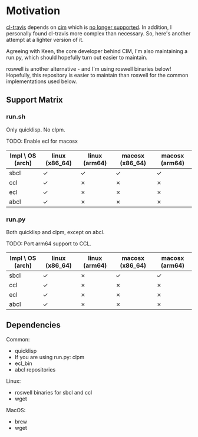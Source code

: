 # Motivation

[cl-travis](https://github.com/lispci/cl-travis) depends on [cim](https://github.com/sionescu/CIM) which is [no longer supported](https://keens.github.io/blog/2017/01/29/deprecating_cim/). In addition, I personally found cl-travis more complex than necessary. So, here's another attempt at a lighter version of it.

Agreeing with Keen, the core developer behind CIM, I'm also maintaining a run.py, which should hopefully turn out easier to maintain.

roswell is another alternative - and I'm using roswell binaries below! Hopefully, this repository is easier to maintain than roswell for the common implementations used below.

## Support Matrix

### run.sh

Only quicklisp. No clpm.

TODO: Enable ecl for macosx

| Impl \ OS (arch) | linux (x86\_64) | linux (arm64) | macosx (x86\_64) | macosx (arm64) |
|------------------|-----------------|---------------|------------------|----------------|
| sbcl             | ✓               | ✓             | ✓                | ✓              |
| ccl              | ✓               | ✗             | ✗                | ✗              |
| ecl              | ✓               | ✗             | ✗                | ✗              |
| abcl             | ✓               | ✗             | ✗                | ✗              |

### run.py

Both quicklisp and clpm, except on abcl.

TODO: Port arm64 support to CCL.

| Impl \ OS (arch) | linux (x86\_64) | linux (arm64) | macosx (x86\_64) | macosx (arm64) |
|------------------|-----------------|---------------|------------------|----------------|
| sbcl             | ✓               | ✗             | ✓                | ✓              |
| ccl              | ✓               | ✗             | ✗                | ✗              |
| ecl              | ✓               | ✗             | ✗                | ✗              |
| abcl             | ✓               | ✗             | ✗                | ✗              |


## Dependencies

Common:

- quicklisp
- If you are using run.py: clpm
- ecl_bin
- abcl repositories

Linux:

- roswell binaries for sbcl and ccl
- wget

MacOS:

- brew
- wget

